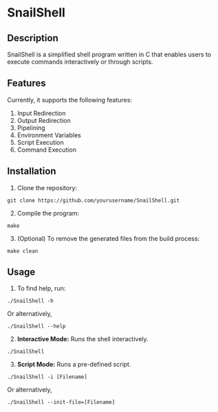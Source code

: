 # SnailShell

## Description

SnailShell is a simplified shell program written in C that enables users to execute commands interactively or through scripts.

## Features

Currently, it supports the following features:

1. Input Redirection
2. Output Redirection
3. Pipelining
4. Environment Variables
5. Script Execution
6. Command Execution

## Installation

1. Clone the repository:
```
git clone https://github.com/yourusername/SnailShell.git
```
2. Compile the program:
```
make
```
3. (Optional) To remove the generated files from the build process:
```
make clean
```

## Usage

1. To find help, run:
```
./SnailShell -h
```
Or alternatively,
```
./SnailShell --help
```
2. **Interactive Mode:** Runs the shell interactively.
```
./SnailShell
```
3. **Script Mode:** Runs a pre-defined script.
```
./SnailShell -i [Filename]
```
Or alternatively,
```
./SnailShell --init-file=[Filename]
```
